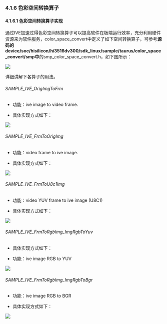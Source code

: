 ### 4.1.6 色彩空间转换算子

#### 4.1.6.1 色彩空间转换算子实现

通过IVE加速过得色彩空间转换算子可以提高软件在板端运行效率，充分利用硬件资源来为软件服务，color_space_convert中定义了如下空间转换算子，可参考**源码的device/soc/hisilicon/hi3516dv300/sdk_linux/sample/taurus/color_space_convert/smp中**的smp_color_space_convert.h，如下图所示：

![](https://gitee.com/wgm2022/mypic/raw/master/hispark_taurus_color_space_convert_sample/028%E8%89%B2%E5%BD%A9%E8%BD%AC%E6%8D%A2%E6%8E%A5%E5%8F%A3.png)

详细讲解下各算子的用法。

###### SAMPLE_IVE_OrigImgToFrm

* 功能：ive image to video frame.

* 具体实现方式如下：

![](https://gitee.com/wgm2022/mypic/raw/master/hispark_taurus_color_space_convert_sample/029Sample_IVE_OrigImgToFrm.png)

###### SAMPLE_IVE_FrmToOrigImg

* 功能：video frame to ive image.

* 具体实现方式如下：

![](https://gitee.com/wgm2022/mypic/raw/master/hispark_taurus_color_space_convert_sample/030SAMPLE_IVE_FrmToOrigImg.png)

###### SAMPLE_IVE_FrmToU8c1Img

* 功能：video YUV frame to ive image (U8C1)

* 具体实现方式如下：

![](https://gitee.com/wgm2022/mypic/raw/master/hispark_taurus_color_space_convert_sample/031SAMPLE_IVE_FrmToU8C1Img.png)

###### SAMPLE_IVE_FrmToRgbImg_ImgRgbToYuv

* 具体实现方式如下：

* 功能：ive image RGB to YUV

![](https://gitee.com/wgm2022/mypic/raw/master/hispark_taurus_color_space_convert_sample/032SAMPLE_IVE_FrmToRgbImg_ImgRgbToYuv.png)

###### SAMPLE_IVE_FrmToRgbImg_ImgRgbToBgr

* 功能：ive image RGB to BGR

* 具体实现方式如下：

![](https://gitee.com/wgm2022/mypic/raw/master/hispark_taurus_color_space_convert_sample/033SAMPLE_IVE_FrmToRGBImg_ImgRgbToBgr.png)
